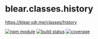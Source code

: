 # blear.classes.history

<https://blear.ydr.me/classes/history>

[![npm module][npm-img]][npm-url]
[![build status][travis-img]][travis-url]
[![coverage][coveralls-img]][coveralls-url]

[travis-img]: https://img.shields.io/travis/blearjs/blear.classes.history/master.svg?style=flat-square
[travis-url]: https://travis-ci.org/blearjs/blear.classes.history

[npm-img]: https://img.shields.io/npm/v/blear.classes.history.svg?style=flat-square
[npm-url]: https://www.npmjs.com/package/blear.classes.history

[coveralls-img]: https://img.shields.io/coveralls/blearjs/blear.classes.history/master.svg?style=flat-square
[coveralls-url]: https://coveralls.io/github/blearjs/blear.classes.history?branch=master

